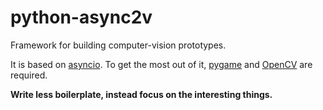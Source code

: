 # python-async2v

Framework for building computer-vision prototypes.

It is based on [asyncio](https://docs.python.org/3/library/asyncio.html).
To get the most out of it, [pygame](https://www.pygame.org/news) and [OpenCV](https://opencv.org/) are required.

**Write less boilerplate, instead focus on the interesting things.**
